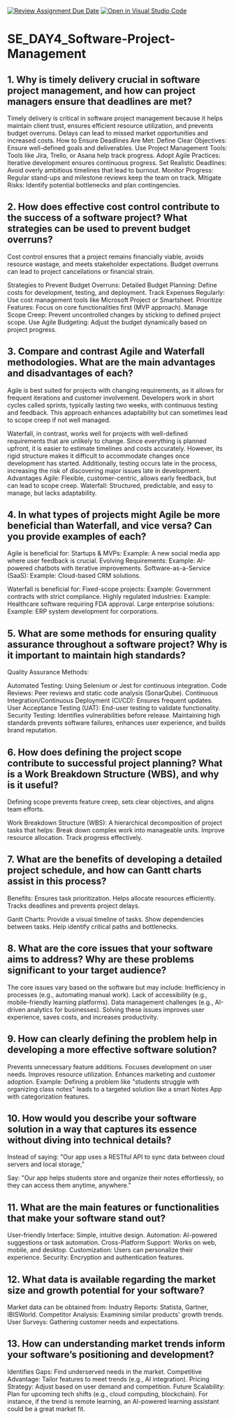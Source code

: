 [![Review Assignment Due Date](https://classroom.github.com/assets/deadline-readme-button-22041afd0340ce965d47ae6ef1cefeee28c7c493a6346c4f15d667ab976d596c.svg)](https://classroom.github.com/a/9pw6JKcu)
[![Open in Visual Studio Code](https://classroom.github.com/assets/open-in-vscode-2e0aaae1b6195c2367325f4f02e2d04e9abb55f0b24a779b69b11b9e10269abc.svg)](https://classroom.github.com/online_ide?assignment_repo_id=18438430&assignment_repo_type=AssignmentRepo)
# SE_DAY4_Software-Project-Management
## 1. Why is timely delivery crucial in software project management, and how can project managers ensure that deadlines are met?
   Timely delivery is critical in software project management because it helps maintain client trust, ensures efficient resource utilization, and prevents budget overruns. 
   Delays can lead to missed market opportunities and increased costs.
   How to Ensure Deadlines Are Met:
  Define Clear Objectives: Ensure well-defined goals and deliverables.
  Use Project Management Tools: Tools like Jira, Trello, or Asana help track progress.
  Adopt Agile Practices: Iterative development ensures continuous progress.
  Set Realistic Deadlines: Avoid overly ambitious timelines that lead to burnout.
  Monitor Progress: Regular stand-ups and milestone reviews keep the team on track.
  Mitigate Risks: Identify potential bottlenecks and plan contingencies.

## 2. How does effective cost control contribute to the success of a software project? What strategies can be used to prevent budget overruns?
Cost control ensures that a project remains financially viable, avoids resource wastage, and meets stakeholder expectations. Budget overruns can lead to project cancellations or financial strain.

Strategies to Prevent Budget Overruns:
Detailed Budget Planning: Define costs for development, testing, and deployment.
Track Expenses Regularly: Use cost management tools like Microsoft Project or Smartsheet.
Prioritize Features: Focus on core functionalities first (MVP approach).
Manage Scope Creep: Prevent uncontrolled changes by sticking to defined project scope.
Use Agile Budgeting: Adjust the budget dynamically based on project progress.

## 3. Compare and contrast Agile and Waterfall methodologies. What are the main advantages and disadvantages of each?
Agile is best suited for projects with changing requirements, as it allows for frequent iterations and customer involvement. Developers work in short cycles called sprints, typically lasting two weeks, with continuous testing and feedback. This approach enhances adaptability but can sometimes lead to scope creep if not well managed.

Waterfall, in contrast, works well for projects with well-defined requirements that are unlikely to change. Since everything is planned upfront, it is easier to estimate timelines and costs accurately. However, its rigid structure makes it difficult to accommodate changes once development has started. Additionally, testing occurs late in the process, increasing the risk of discovering major issues late in development.
Advantages
Agile: Flexible, customer-centric, allows early feedback, but can lead to scope creep.
Waterfall: Structured, predictable, and easy to manage, but lacks adaptability.

## 4. In what types of projects might Agile be more beneficial than Waterfall, and vice versa? Can you provide examples of each?
Agile is beneficial for:
Startups & MVPs: Example: A new social media app where user feedback is crucial.
Evolving Requirements: Example: AI-powered chatbots with iterative improvements.
Software-as-a-Service (SaaS): Example: Cloud-based CRM solutions.

Waterfall is beneficial for:
Fixed-scope projects: Example: Government contracts with strict compliance.
Highly regulated industries: Example: Healthcare software requiring FDA approval.
Large enterprise solutions: Example: ERP system development for corporations.

## 5. What are some methods for ensuring quality assurance throughout a software project? Why is it important to maintain high standards?
Quality Assurance Methods:

Automated Testing: Using Selenium or Jest for continuous integration.
Code Reviews: Peer reviews and static code analysis (SonarQube).
Continuous Integration/Continuous Deployment (CI/CD): Ensures frequent updates.
User Acceptance Testing (UAT): End-user testing to validate functionality.
Security Testing: Identifies vulnerabilities before release.
Maintaining high standards prevents software failures, enhances user experience, and builds brand reputation.

## 6. How does defining the project scope contribute to successful project planning? What is a Work Breakdown Structure (WBS), and why is it useful?
Defining scope prevents feature creep, sets clear objectives, and aligns team efforts.

Work Breakdown Structure (WBS): A hierarchical decomposition of project tasks that helps:
Break down complex work into manageable units.
Improve resource allocation.
Track progress effectively.

## 7. What are the benefits of developing a detailed project schedule, and how can Gantt charts assist in this process?
Benefits:
Ensures task prioritization.
Helps allocate resources efficiently.
Tracks deadlines and prevents project delays.

Gantt Charts:
Provide a visual timeline of tasks.
Show dependencies between tasks.
Help identify critical paths and bottlenecks.

## 8. What are the core issues that your software aims to address? Why are these problems significant to your target audience?
The core issues vary based on the software but may include:
Inefficiency in processes (e.g., automating manual work).
Lack of accessibility (e.g., mobile-friendly learning platforms).
Data management challenges (e.g., AI-driven analytics for businesses).
Solving these issues improves user experience, saves costs, and increases productivity.


## 9. How can clearly defining the problem help in developing a more effective software solution?
Prevents unnecessary feature additions.
Focuses development on user needs.
Improves resource utilization.
Enhances marketing and customer adoption.
Example: Defining a problem like "students struggle with organizing class notes" leads to a targeted solution like a smart Notes App with categorization features.

## 10. How would you describe your software solution in a way that captures its essence without diving into technical details?
Instead of saying:
"Our app uses a RESTful API to sync data between cloud servers and local storage,"

Say:
"Our app helps students store and organize their notes effortlessly, so they can access them anytime, anywhere."
## 11. What are the main features or functionalities that make your software stand out?
User-friendly Interface: Simple, intuitive design.
Automation: AI-powered suggestions or task automation.
Cross-Platform Support: Works on web, mobile, and desktop.
Customization: Users can personalize their experience.
Security: Encryption and authentication features.

## 12. What data is available regarding the market size and growth potential for your software?
Market data can be obtained from:
Industry Reports: Statista, Gartner, IBISWorld.
Competitor Analysis: Examining similar products' growth trends.
User Surveys: Gathering customer needs and expectations.

## 13. How can understanding market trends inform your software’s positioning and development?
Identifies Gaps: Find underserved needs in the market.
Competitive Advantage: Tailor features to meet trends (e.g., AI integration).
Pricing Strategy: Adjust based on user demand and competition.
Future Scalability: Plan for upcoming tech shifts (e.g., cloud computing, blockchain).
For instance, if the trend is remote learning, an AI-powered learning assistant could be a great market fit.
